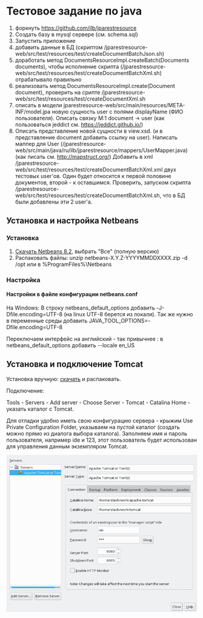 # Тестовое задание по java

1) форкнуть https://github.com/ilb/jparestresource
2) Создать базу в mysql сервере (см. schema.sql)
3) Запустить приложение
4) добавить данные в БД (скриптом /jparestresource-web/src/test/resources/test/createDocumentBatchJson.sh)
5) доработать метод DocumentsResourceImpl.createBatch(Documents documents), 
чтобы исполнение скрипта (/jparestresource-web/src/test/resources/test/createDocumentBatchXml.sh) отрабатывало правильно 
6) реализовать метод DocumentsResourceImpl.create(Document document), проверить на срипте /jparestresource-web/src/test/resources/test/createDocumentXml.sh
7) описать в модели jparestresource-web/src/main/resources/META-INF/model.jpa новую сущность user с полями displayName (ФИО пользователя). Описать связку  M:1 document -> user
(как пользоваться jeddict см. https://jeddict.github.io/)
8) Описать представление новой сущности в view.xsd. (и в представление document добавить ссылку на user). 
Написать маппер для User (/jparestresource-web/src/main/java/ru/ilb/jparestresource/mappers/UserMapper.java) (как писать см. http://mapstruct.org/)
Добавить в xml /jparestresource-web/src/test/resources/test/createDocumentBatchXml.xml двух тестовых user'ов. Один будет относится к первой половине документов, второй - к оставшимся.
Проверить, запуском скрипта /jparestresource-web/src/test/resources/test/createDocumentBatchXml.sh, что в БД были добавлены эти 2 user'a.

## Установка и настройка Netbeans

### Установка
1. [Скачать Netbeans 8.2](https://netbeans.org/downloads/), выбрать "Все" (полную версию)
2. Распаковать файлы: unzip netbeans-X.Y.Z-YYYYMMDDXXXX.zip -d /opt или в %ProgramFiles%\Netbeans

### Настройка

#### Настройки в файле конфигурации netbeans.conf

На Windows: В строку netbeans_default_options добавить -J-Dfile.encoding=UTF-8 (на linux UTF-8 берется из локали). Так же нужно в переменные среды добавить JAVA_TOOL_OPTIONS=-Dfile.encoding=UTF-8

Переключаем интерфейс на английский - так привычнее : в netbeans_default_options добавить --locale en_US 

## Установка и подключение Tomcat

Установка вручную: [скачать](http://apache-mirror.rbc.ru/pub/apache/tomcat/tomcat-9/v9.0.13/bin/apache-tomcat-9.0.13.tar.gz) и распаковать.

Подключение: 

Tools - Servers - Add server - Choose Server - Tomcat - Catalina Home - указать каталог с Tomcat. 

Для отладки удобно иметь свою конфигурацию сервера - крыжим Use Private Configuration Folder, 
указываем на пустой каталог (создать можно прямо из диалога выбора каталога). Заполняем имя и пароль пользователя, например ide и 123, этот пользователь будет использован для управления данным экземпляром Tomcat.

![](tomcat.png)
